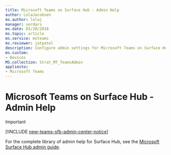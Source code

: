 ```yaml
---
title: Microsoft Teams on Surface Hub - Admin Help
author: LolaJacobsen
ms.author: lolaj
manager: serdars
ms.date: 03/20/2018
ms.topic: article
ms.service: msteams
ms.reviewer: jatpatel
description: Configure admin settings for Microsoft Teams on Surface Hub.
ms.custom:
- Devices
MS.collection: Strat_MT_TeamsAdmin
appliesto: 
- Microsoft Teams
---
```


Microsoft Teams on Surface Hub - Admin Help
===========================================
> [!IMPORTANT]
> [!INCLUDE [new-teams-sfb-admin-center-notice](includes/new-teams-sfb-admin-center-notice.md)]

For the complete library of admin help for Surface Hub, see the [Microsoft Surface Hub admin guide](https://docs.microsoft.com/en-us/surface-hub/).


